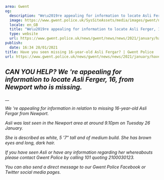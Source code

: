 ```yaml
area: Gwent
og:
  description: "We\u2019re appealing for information to locate Asli Ferger, 16, from Newport who is missing."
  image: https://www.gwent.police.uk/SysSiteAssets/media/images/gwent/news/mispers/asli-fergar.jpg?crop=(0,422,654,766)&amp;w=600&amp;h=300&amp;scale=both
  locale: en_GB
  title: "We\u2019re appealing for information to locate Asli Ferger, 16, from Newport who is missing."
  type: website
  url: https://www.gwent.police.uk/news/gwent/news/news/2021/january/have-you-seen-missing-16-year-old-asli-fergar/
publish:
  date: 16:34 28/01/2021
title: Have you seen missing 16-year-old Asli Fergar? | Gwent Police
url: https://www.gwent.police.uk/news/gwent/news/news/2021/january/have-you-seen-missing-16-year-old-asli-fergar/
```

## _CAN YOU HELP? We 're appealing for information to locate Asli Ferger, 16, from Newport who is missing._

__

_We 're appealing for information in relation to missing 16-year-old Asli Fergar from Newport._

_Asli was last seen in the Newport area at around 9.10pm on Tuesday_ _26 January._

_She is described as white, 5 '7" tall and of medium build. She has brown eyes and long, dark hair._

_If you have seen Asli or have any information regarding her whereabouts please contact Gwent Police by calling 101 quoting 2100030123._

_You can also send a direct message to our Gwent Police Facebook or Twitter social media pages._
